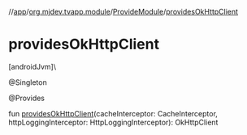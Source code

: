 //[app](../../../index.md)/[org.mjdev.tvapp.module](../index.md)/[ProvideModule](index.md)/[providesOkHttpClient](provides-ok-http-client.md)

# providesOkHttpClient

[androidJvm]\

@Singleton

@Provides

fun [providesOkHttpClient](provides-ok-http-client.md)(cacheInterceptor: CacheInterceptor, httpLoggingInterceptor: HttpLoggingInterceptor): OkHttpClient
